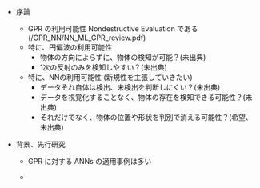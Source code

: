 * 序論
  * GPR の利用可能性 Nondestructive Evaluation である (/GPR_NN/NN_ML_GPR_review.pdf)
  * 特に、円偏波の利用可能性
    * 物体の方向によらずに、物体の検知が可能？(未出典)
    * 1次の反射のみを検知しやすい？(未出典)
  * 特に、NNの利用可能性 (新規性を主張していきたい)
    * データそれ自体は検出、未検出を判断しにくい？(未出典)
    * データを視覚化することなく、物体の存在を検知できる可能性？(未出典)
    * それだけでなく、物体の位置や形状を判別で消える可能性？(希望、未出典)

* 背景、先行研究
  * GPR に対する ANNs の適用事例は多い
    
  * 
    